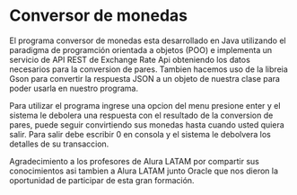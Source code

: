 <h1>Conversor de monedas</h1>

El programa conversor de monedas esta desarrollado en Java utilizando el paradigma de programción orientada a objetos (POO) e implementa un servicio de API REST de Exchange Rate Api obteniendo los datos necesarios para la conversion de pares.
Tambien hacemos uso de la libreia Gson para convertir la respuesta JSON a un objeto de nuestra clase para poder usarla en nuestro programa.


Para utilizar el programa ingrese una opcion del menu presione enter y el sistema le debolera una respuesta con el resultado de la conversion de pares, puede seguir convirtiendo sus monedas hasta cuando usted quiera salir. Para salir debe escribir 0 en consola y el sistema le debolvera los detalles de su transaccion.

Agradecimiento a los profesores de Alura LATAM por compartir sus conocimientos asi tambien a Alura LATAM junto Oracle que nos dieron la oportunidad de participar de esta gran formación.
